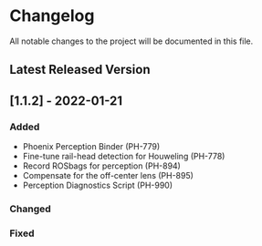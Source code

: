# Changelog
All notable changes to the project will be documented in this file.

## **Latest Released Version** 
## [1.1.2] - 2022-01-21
### Added
 - Phoenix Perception Binder (PH-779)
 - Fine-tune rail-head detection for Houweling (PH-778)
 - Record ROSbags for perception (PH-894)
 - Compensate for the off-center lens (PH-895)
 - Perception Diagnostics Script (PH-990)
### Changed
### Fixed
